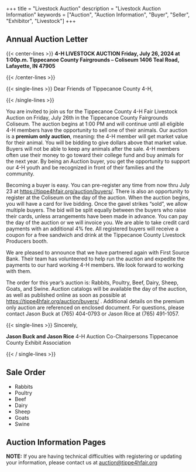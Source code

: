 +++
title = "Livestock Auction"
description = "Livestock Auction Information"
keywords = ["Auction", "Auction Information", "Buyer", "Seller", "Exhibitor", "Livestock"]
+++

## Annual Auction Letter

{{< center-lines >}}
<strong>4-H LIVESTOCK AUCTION
Friday, July 26, 2024 at 1:00p.m.
Tippecanoe County Fairgrounds – Coliseum
1406 Teal Road, Lafayette, IN 47905</strong>

{{< /center-lines >}}

{{< single-lines >}}
Dear Friends of Tippecanoe County 4-H,

{{< /single-lines >}}

You are invited to join us for the Tippecanoe County 4-H Fair Livestock Auction on Friday, July 26th in the Tippecanoe County Fairgrounds Coliseum. The auction begins at 1:00 PM and will continue until all eligible 4-H members have the opportunity to sell one of their animals. Our auction is a __premium only auction__, meaning: the 4-H member will get market value for their animal. You will be bidding to give dollars above that market value. Buyers will not be able to keep any animals after the sale. 4-H members often use their money to go toward their college fund and buy animals for the next year. By being an Auction buyer, you get the opportunity to support our 4-H youth and be recognized in front of their families and the community.

Becoming a buyer is easy. You can pre-register any time from now thru July 23 at https://tippe4hfair.org/auction/buyers/. There is also an opportunity to register at the Coliseum on the day of the auction. When the auction begins, you will have a card for live bidding. Once the gavel strikes “sold”, we allow multiple buyers. The bid will be split equally between the buyers who raise their cards, unless arrangements have been made in advance. You can pay the day of the auction or we will invoice you. We are able to take credit card payments with an additional 4% fee. All registered buyers will receive a coupon for a free sandwich and drink at the Tippecanoe County Livestock Producers booth.

We are pleased to announce that we have partnered again with First Source Bank. Their team has volunteered to help run the auction and expedite the payments to our hard working 4-H members. We look forward to working with them.

The order for this year’s auction is: Rabbits, Poultry, Beef, Dairy, Sheep, Goats, and Swine. Auction catalogs will be available the day of the auction, as well as published online as soon as possible at https://tippe4hfair.org/auction/buyers/ . Additional details on the premium only auction are referenced on enclosed document. For questions, please contact Jason Buck at (765) 404-0793 or Jason Rice at (765) 491-1057.

{{< single-lines >}}
Sincerely,

<strong>Jason Buck and Jason Rice</strong>
4-H Auction Co-Chairpersons
Tippecanoe County Exhibit Association

{{< / single-lines >}}

## Sale Order

- Rabbits
- Poultry
- Beef
- Dairy
- Sheep
- Goats
- Swine

## Auction Information Pages

**NOTE:** If you are having technical difficulties with registering or updating your information, please contact us at [auction@tippe4hfair.org](mailto:auction@tippe4hfair.org)
